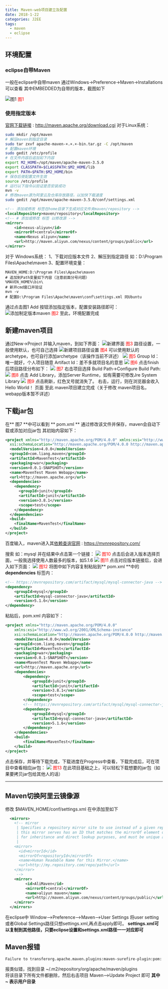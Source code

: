 ```yaml
---
title: Maven-web项目建立及配置
date: 2018-1-22
categories: J2EE
tags: 
  - maven 
  - eclipse
---
```


## 环境配置
### eclipse自带Maven
一般在eclipse中自带maven
通过Windows->Preference->Maven->Installations可以查看
其中EMBEDDED为自带的版本，截图如下

<!--more-->

![图1](Maven-web项目建立及配置/20181020-213309.png)
<span style="text-align: center;color:red">图1</span>

### 使用指定版本
[官网下载链接](http://maven.apache.org/download.cgi) : http://maven.apache.org/download.cgi
对于Linux系统：

```bash
sudo mkdir /opt/maven
# 解压maven到指定目录
sudo tar zxvf apache-maven-×.×.×-bin.tar.gz -C /opt/maven
# 配置maven环境
sudo gedit /etc/profile
# 在文件内容后追加如下内容
export M2_HOME=/opt/maven/apache-maven-3.5.0
export CLASSPATH=$CLASSPATH:$M2_HOME/lib
export PATH=$PATH:$M2_HOME/bin
# 保存后使配置文件生效
source /etc/profile
# 运行以下指令以验证是否安装成功
mvn -v
# 修改maven源为阿里云及仓库存放路径，以加快下载速度
sudo gedit /opt/maven/apache-maven-3.5.0/conf/settings.xml
```
```xml
<!-- 添加或修改 标签在home目录下生成对应文件夹maven/repository -->
<localRepository>maven/repository</localRepository>
<!-- # 添加或修改 标签 以修改源 -->
<mirror>
	<id>nexus-aliyun</id>
	<mirrorOf>central</mirrorOf>
	<name>Nexus aliyun</name>
	<url>http://maven.aliyun.com/nexus/content/groups/public</url>
</mirror>
```
对于 Windows系统：
1、下载对应版本文件
2、解压到指定路径 如：D:\Program Files\Apache\maven
3、配置环境变量：
```
MAVEN_HOME:D:\Program Files\Apache\maven
# 追加到Path变量如下内容（注意前面分号问题）
%MAVEN_HOME%\bin\
# 新开cmd窗口并验证
mvn -v
# 配置D:\Program Files\Apache\maven\conf\settings.xml 同Ubuntu
```
通过点击图1 Add 按钮添加指定版本，配置安装路径即可：
![添加制定版本maven](Maven-web项目建立及配置/20181020-215213.png)
<span style="text-align: center;color:red">图2</span>
至此，环境配置完成

## 新建maven项目
通过New->Project 并输入maven，到如下界面：
![新建界面](Maven-web项目建立及配置/20181020-215702.png)
<span style="text-align: center;color:red">图3</span>
路径设置，一般使用默认，也可自己选择
![新建项目路径设置](Maven-web项目建立及配置/20181020-215802.png)
<span style="text-align: center;color:red">图4</span>
可以使用默认的archetype，也可自行添加archetype（该操作当前不详述）
![](Maven-web项目建立及配置/20181020-220031.png)
<span style="text-align: center;color:red">图5</span>
Group Id：唯一就好，个人项目随意
Artifact Id：差不多就项目名的意思
![](Maven-web项目建立及配置/20181020-220315.png)
<span style="text-align: center;color:red">图6</span>
点击finish后项目路径分布如下：
![](Maven-web项目建立及配置/20181020-220450.png)
<span style="text-align: center;color:red">图7</span>
右击项目选择 Build Path->Configure Build Path:
![](Maven-web项目建立及配置/20181020-220625.png)
<span style="text-align: center;color:red">图8</span>
点击 Add Library，添加Server Runtime，如有需要可修改Jre System Library
![](Maven-web项目建立及配置/20181020-220711.png)
<span style="text-align: center;color:red">图9</span>
点击刷新，红色叉号就消失了。
右击，运行，则在浏览器金收入  Hello World！ 页面
至此 maven项目建立完成（关于修改 maven项目名，webapp版本暂不详述）
## 下载jar包
在** 图7 **中可以看到 ** pom.xml **
通过修改该文件并保存，maven会自动下载或添加对应jar包
其初始内容如下：
```xml
<project xmlns="http://maven.apache.org/POM/4.0.0" xmlns:xsi="http://www.w3.org/2001/XMLSchema-instance"
  xsi:schemaLocation="http://maven.apache.org/POM/4.0.0 http://maven.apache.org/maven-v4_0_0.xsd">
  <modelVersion>4.0.0</modelVersion>
  <groupId>com.liang.maven</groupId>
  <artifactId>MavenTest</artifactId>
  <packaging>war</packaging>
  <version>0.0.1-SNAPSHOT</version>
  <name>MavenTest Maven Webapp</name>
  <url>http://maven.apache.org</url>
  <dependencies>
    <dependency>
      <groupId>junit</groupId>
      <artifactId>junit</artifactId>
      <version>3.8.1</version>
      <scope>test</scope>
    </dependency>
  </dependencies>
  <build>
    <finalName>MavenTest</finalName>
  </build>
</project>
```
百度输入，maven进入其[依赖查询官网](https://mvnrepository.com/) : https://mvnrepository.com/

搜索 如：mysql 并在结果中点击第一个链接：
![](Maven-web项目建立及配置/20181020-221731.png)
<span style="text-align: center;color:red">图10</span>
点击后会进入版本选择页面，一般我选择使用人数最多的版本，如5.1.6
![](Maven-web项目建立及配置/20181020-221851.png)
<span style="text-align: center;color:red">图11</span>
点击对应版本链接后，会进入如下页面：
![](Maven-web项目建立及配置/20181020-221945.png)
<span style="text-align: center;color:red">图12</span>
将图中如下内容复制粘贴到** pom.xml **中的 **dependencies** 标签内：
```xml
<!-- https://mvnrepository.com/artifact/mysql/mysql-connector-java -->
<dependency>
    <groupId>mysql</groupId>
    <artifactId>mysql-connector-java</artifactId>
    <version>5.1.6</version>
</dependency>
```
粘贴后，pom.xml 内容如下：
```xml
<project xmlns="http://maven.apache.org/POM/4.0.0"
	xmlns:xsi="http://www.w3.org/2001/XMLSchema-instance"
	xsi:schemaLocation="http://maven.apache.org/POM/4.0.0 http://maven.apache.org/maven-v4_0_0.xsd">
	<modelVersion>4.0.0</modelVersion>
	<groupId>com.liang.maven</groupId>
	<artifactId>MavenTest</artifactId>
	<packaging>war</packaging>
	<version>0.0.1-SNAPSHOT</version>
	<name>MavenTest Maven Webapp</name>
	<url>http://maven.apache.org</url>
	<dependencies>
		<dependency>
			<groupId>junit</groupId>
			<artifactId>junit</artifactId>
			<version>3.8.1</version>
			<scope>test</scope>
		</dependency>
		<!-- https://mvnrepository.com/artifact/mysql/mysql-connector-java -->
		<dependency>
			<groupId>mysql</groupId>
			<artifactId>mysql-connector-java</artifactId>
			<version>5.1.6</version>
		</dependency>
	</dependencies>
	<build>
		<finalName>MavenTest</finalName>
	</build>
</project>
```
点击保存，并等待下载完成，下载进度在Progress中查看，下载完成后，可在项目中查看相应jar包：
![](Maven-web项目建立及配置/20181020-222629.png)
<span style="text-align: center;color:red">图13</span>
在此项目基础之上，可以轻松下载想要的jar包（如果要拷贝jar包给其他人的话）

---
## Maven切换阿里云镜像源
修改 $MAVEN_HOME/conf/settings.xml
在<mirrors></mirrors>中添加至如下
```xml
  <mirrors>
    <!-- mirror
     | Specifies a repository mirror site to use instead of a given repository. The repository that
     | this mirror serves has an ID that matches the mirrorOf element of this mirror. IDs are used
     | for inheritance and direct lookup purposes, and must be unique across the set of mirrors.
     |
    <mirror>
      <id>mirrorId</id>
      <mirrorOf>repositoryId</mirrorOf>
      <name>Human Readable Name for this Mirror.</name>
      <url>http://my.repository.com/repo/path</url>
    </mirror>
     -->
	<mirror>
		 <id>AliMaven</id>
	     <mirrorOf>central</mirrorOf>
		 <name>aliyun maven</name>    
		 <url>http://maven.aliyun.com/nexus/content/groups/public/</url>
	</mirror>
  </mirrors>
```
在eclipse中 Window-->Preference-->Maven-->User Settings 将user setting或者Global Settings路径只想settings.xml,再点击apply即可。
**settings.xml可以复制到其他路径，只要eclipse设置和settings.xml路径一一对应即可**
## Maven报错
```
Failure to transferorg.apache.maven.plugins:maven-surefire-plugin:pom:
```
报类似错，找到目录 ~/.m2/repository/org/apache/maven/plugins  
将该目录下所有文件都删除，然后右击项目 Maven-->Update Project 即可
**其中 ~ 表示用户目录**